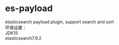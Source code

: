 # es-payload
elasticsearch payload plugin, support search and sort <br>
环境设置：<br>
JDK15<br>
elasticsearch7.9.2<br>

